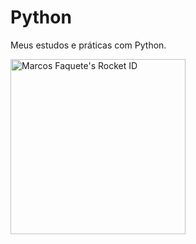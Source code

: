 # Python
Meus estudos e práticas com Python.

<a href="https://app.rocketseat.com.br/me/marcosfaquete"><img src="https://app.rocketseat.com.br/api/rocketid/share?slug=marcosfaquete&type=card" width="280" alt="Marcos Faquete's Rocket ID"/></a>
